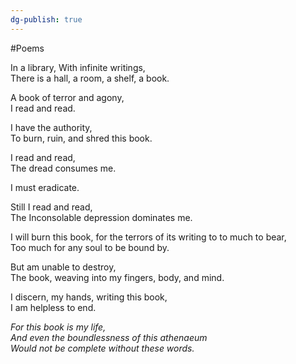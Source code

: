 ```yaml
---
dg-publish: true
---
```

#Poems

In a library, 
With infinite writings,  
There is a hall, a room, a shelf, a book.  
  
  
A book of terror and agony,  
I read and read.  
  
  
I have the authority,  
To burn, ruin, and shred this book.  
  
  
I read and read,  
The dread consumes me.  
  
  
I must eradicate.  

  
Still I read and read,  
The Inconsolable depression dominates me.  
  
  
I will burn this book, for the terrors of its writing to to much to bear,  
Too much for any soul to be bound by.  
  
  
But am unable to destroy,  
The book, weaving into my fingers, body, and mind.  
  
  
I discern, my hands, writing this book,  
I am helpless to end.  
  
  
_For this book is my life,  
And even the boundlessness of this athenaeum  
Would not be complete without these words._